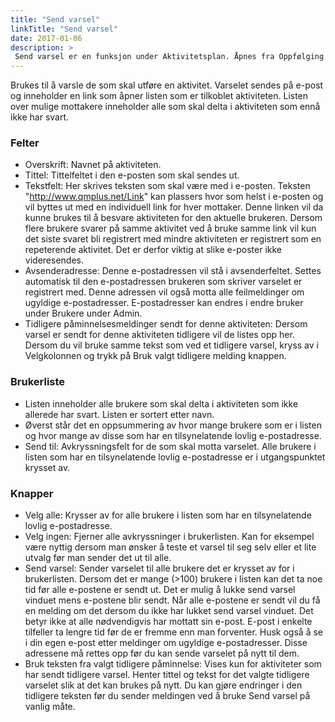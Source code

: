 ```yaml
---
title: "Send varsel"
linkTitle: "Send varsel"
date: 2017-01-06
description: >
 Send varsel er en funksjon under Aktivitetsplan. Åpnes fra Oppfølging og Aktiviteter. 
---
```

Brukes til å varsle de som skal utføre en aktivitet. Varselet sendes på e-post og inneholder en link som åpner listen som er tilkoblet aktiviteten. Listen over mulige mottakere inneholder alle som skal delta i aktiviteten som ennå ikke har svart.

### Felter

- Overskrift: Navnet på aktiviteten.
- Tittel: Tittelfeltet i den e-posten som skal sendes ut.
- Tekstfelt: Her skrives teksten som skal være med i e-posten. Teksten "http://www.qmplus.net/Link" kan plassers hvor som helst i e-posten og vil byttes ut med en individuell link for hver mottaker. Denne linken vil da kunne brukes til å besvare aktiviteten for den aktuelle brukeren. Dersom flere brukere svarer på samme aktivitet ved å bruke samme link vil kun det siste svaret bli registrert med mindre aktiviteten er registrert som en repeterende aktivitet. Det er derfor viktig at slike e-poster ikke videresendes.
- Avsenderadresse: Denne e-postadressen vil stå i avsenderfeltet. Settes automatisk til den e-postadressen brukeren som skriver varselet er registrert med. Denne adressen vil også motta alle feilmeldinger om ugyldige e-postadresser. E-postadresser kan endres i endre bruker under Brukere under Admin.
- Tidligere påminnelsesmeldinger sendt for denne aktiviteten: Dersom varsel er sendt for denne aktiviteten tidligere vil de listes opp her. Dersom du vil bruke samme tekst som ved et tidligere varsel, kryss av i Velgkolonnen og trykk på Bruk valgt tidligere melding knappen.

### Brukerliste

- Listen inneholder alle brukere som skal delta i aktiviteten som ikke allerede har svart. Listen er sortert etter navn.
- Øverst står det en oppsummering av hvor mange brukere som er i listen og hvor mange av disse som har en tilsynelatende lovlig e-postadresse.
- Send til: Avkryssningsfelt for de som skal motta varselet. Alle brukere i listen som har en tilsynelatende lovlig e-postadresse er i utgangspunktet krysset av.

### Knapper

- Velg alle: Krysser av for alle brukere i listen som har en tilsynelatende lovlig e-postadresse.
- Velg ingen: Fjerner alle avkryssninger i brukerlisten. Kan for eksempel være nyttig dersom man ønsker å teste et varsel til seg selv eller et lite utvalg før man sender det ut til alle.
- Send varsel: Sender varselet til alle brukere det er krysset av for i brukerlisten. Dersom det er mange (>100) brukere i listen kan det ta noe tid før alle e-postene er sendt ut. Det er mulig å lukke send varsel vinduet mens e-postene blir sendt. Når alle e-postene er sendt vil du få en melding om det dersom du ikke har lukket send varsel vinduet. Det betyr ikke at alle nødvendigvis har mottatt sin e-post. E-post i enkelte tilfeller ta lengre tid før de er fremme enn man forventer. Husk også å se i din egen e-post etter meldinger om ugyldige e-postadresser. Disse adressene må rettes opp før du kan sende varselet på nytt til dem.
- Bruk teksten fra valgt tidligere påminnelse: Vises kun for aktiviteter som har sendt tidligere varsel. Henter tittel og tekst for det valgte tidligere varselet slik at det kan brukes på nytt. Du kan gjøre endringer i den tidligere teksten før du sender meldingen ved å bruke Send varsel på vanlig måte.

